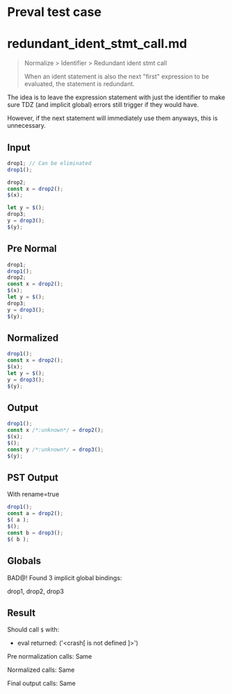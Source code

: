 # Preval test case

# redundant_ident_stmt_call.md

> Normalize > Identifier > Redundant ident stmt call
>
> When an ident statement is also the next "first" expression to be evaluated, the statement is redundant.

The idea is to leave the expression statement with just the identifier to make sure TDZ (and implicit global) errors still trigger if they would have.

However, if the next statement will immediately use them anyways, this is unnecessary.

## Input

`````js filename=intro
drop1; // Can be eliminated
drop1();

drop2;
const x = drop2();
$(x);

let y = $();
drop3;
y = drop3();
$(y);
`````

## Pre Normal


`````js filename=intro
drop1;
drop1();
drop2;
const x = drop2();
$(x);
let y = $();
drop3;
y = drop3();
$(y);
`````

## Normalized


`````js filename=intro
drop1();
const x = drop2();
$(x);
let y = $();
y = drop3();
$(y);
`````

## Output


`````js filename=intro
drop1();
const x /*:unknown*/ = drop2();
$(x);
$();
const y /*:unknown*/ = drop3();
$(y);
`````

## PST Output

With rename=true

`````js filename=intro
drop1();
const a = drop2();
$( a );
$();
const b = drop3();
$( b );
`````

## Globals

BAD@! Found 3 implicit global bindings:

drop1, drop2, drop3

## Result

Should call `$` with:
 - eval returned: ('<crash[ <ref> is not defined ]>')

Pre normalization calls: Same

Normalized calls: Same

Final output calls: Same
